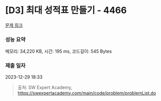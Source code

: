 # [D3] 최대 성적표 만들기 - 4466 

[문제 링크](https://swexpertacademy.com/main/code/problem/problemDetail.do?contestProbId=AWOUfCJ6qVMDFAWg) 

### 성능 요약

메모리: 34,220 KB, 시간: 195 ms, 코드길이: 545 Bytes

### 제출 일자

2023-12-29 18:33



> 출처: SW Expert Academy, https://swexpertacademy.com/main/code/problem/problemList.do